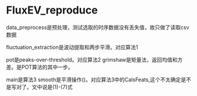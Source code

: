 # FluxEV_reproduce

data_preprocess是预处理，测试选取的时序数据没有丢失值，故只做了读取csv数据

fluctuation_extraction是波动提取和两步平滑。对应算法1

pot是peaks-over-threshold。对应算法2
grimshaw是矩量法，返回均值和方差。是POT算法的其中一步。

main是算法3
smooth是平滑操作()。对应算法3中的CalsFeats,这个不太确定是不是写对了。文中说是(1)-(7)式
